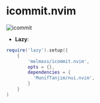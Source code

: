 # icommit.nvim
![icommit](https://github.com/melMass/icommit.nvim/assets/7041726/fbc46f4a-102b-4f7d-b4dd-6b37aec499e5)

- **Lazy**:

```lua
require('lazy').setup({
    { 
        'melmass/icommit.nvim', 
        opts = {}, 
        dependencies = {
          'MunifTanjim/nui.nvim',
        } 
    }
)
```
